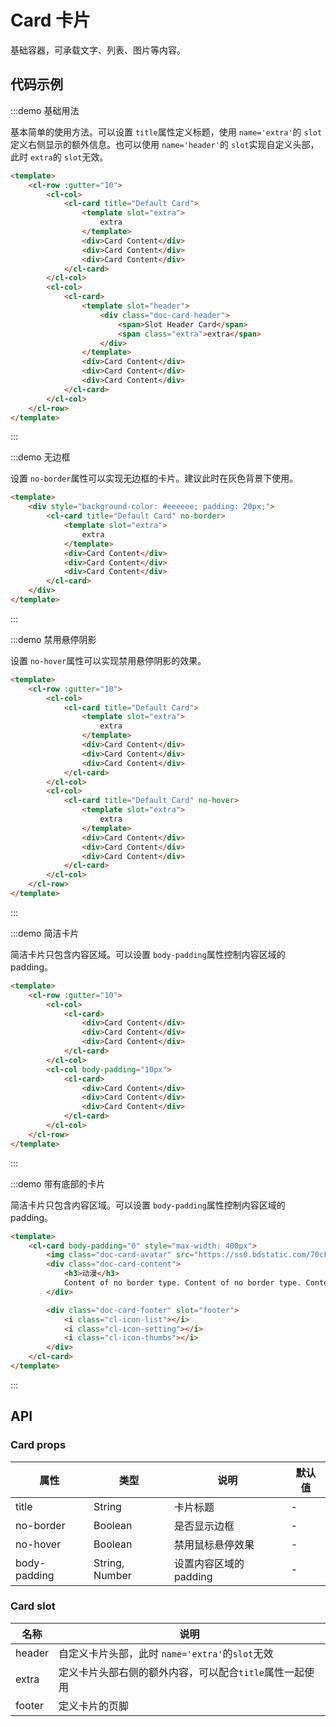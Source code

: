# Card 卡片

基础容器，可承载文字、列表、图片等内容。

## 代码示例


:::demo 基础用法

基本简单的使用方法。可以设置 `title`属性定义标题，使用 `name='extra'`的 `slot`定义右侧显示的额外信息。也可以使用 `name='header'`的 `slot`实现自定义头部，此时 `extra`的 `slot`无效。

```html
<template>
    <cl-row :gutter="10">
        <cl-col>
            <cl-card title="Default Card">
                <template slot="extra">
                    extra
                </template>
                <div>Card Content</div>
                <div>Card Content</div>
                <div>Card Content</div>
            </cl-card>
        </cl-col>
        <cl-col>
            <cl-card>
                <template slot="header">
                    <div class="doc-card-header">
                        <span>Slot Header Card</span>
                        <span class="extra">extra</span>
                    </div>
                </template>
                <div>Card Content</div>
                <div>Card Content</div>
                <div>Card Content</div>
            </cl-card>
        </cl-col>
    </cl-row>
</template>
```

:::



:::demo 无边框

 设置 `no-border`属性可以实现无边框的卡片。建议此时在灰色背景下使用。

```html
<template>
    <div style="background-color: #eeeeee; padding: 20px;">
        <cl-card title="Default Card" no-border>
            <template slot="extra">
                extra
            </template>
            <div>Card Content</div>
            <div>Card Content</div>
            <div>Card Content</div>
        </cl-card>
    </div>
</template>
```

:::



:::demo 禁用悬停阴影

设置 `no-hover`属性可以实现禁用悬停阴影的效果。

```html
<template>
    <cl-row :gutter="10">
        <cl-col>
            <cl-card title="Default Card">
                <template slot="extra">
                    extra
                </template>
                <div>Card Content</div>
                <div>Card Content</div>
                <div>Card Content</div>
            </cl-card>
        </cl-col>
        <cl-col>
            <cl-card title="Default Card" no-hover>
                <template slot="extra">
                    extra
                </template>
                <div>Card Content</div>
                <div>Card Content</div>
                <div>Card Content</div>
            </cl-card>
        </cl-col>
    </cl-row>
</template>
```

:::



:::demo 简洁卡片

简洁卡片只包含内容区域。可以设置 `body-padding`属性控制内容区域的padding。

```html
<template>
    <cl-row :gutter="10">
        <cl-col>
            <cl-card>
                <div>Card Content</div>
                <div>Card Content</div>
                <div>Card Content</div>
            </cl-card>
        </cl-col>
        <cl-col body-padding="10px">
            <cl-card>
                <div>Card Content</div>
                <div>Card Content</div>
                <div>Card Content</div>
            </cl-card>
        </cl-col>
    </cl-row>
</template>
```

:::



:::demo 带有底部的卡片

简洁卡片只包含内容区域。可以设置 `body-padding`属性控制内容区域的padding。

```html
<template>
    <cl-card body-padding="0" style="max-width: 400px">
        <img class="doc-card-avatar" src="https://ss0.bdstatic.com/70cFvHSh_Q1YnxGkpoWK1HF6hhy/it/u=3623139363,2281616215&fm=26&gp=0.jpg" alt="">
        <div class="doc-card-content">
            <h3>动漫</h3>
            Content of no border type. Content of no border type. Content of no border type. Content of no border type.Content of no border type. Content of no border type. Content of no border type. Content of no border type.Content of no border type. Content of no border type. Content of no border type. Content of no border type.
        </div>

        <div class="doc-card-footer" slot="footer">
            <i class="cl-icon-list"></i>
            <i class="cl-icon-setting"></i>
            <i class="cl-icon-thumbs"></i>
        </div>
    </cl-card>
</template>
```

:::



## API

### Card props

| 属性 | 类型 | 说明 | 默认值 |
| ---- | ---- | ---- | ---- |
| title | String | 卡片标题 | - |
| no-border | Boolean | 是否显示边框 | - |
| no-hover | Boolean | 禁用鼠标悬停效果 | - |
| body-padding | String, Number | 设置内容区域的padding | - |


### Card slot

| 名称 | 说明 |
| ---- | ---- |
| header | 自定义卡片头部，此时 `name='extra'`的`slot`无效 |
| extra | 定义卡片头部右侧的额外内容，可以配合`title`属性一起使用 |
| footer | 定义卡片的页脚 |

